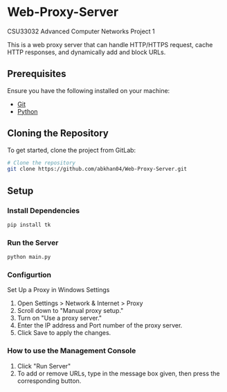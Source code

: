 # Web-Proxy-Server
CSU33032 Advanced Computer Networks Project 1

This is a web proxy server that can handle HTTP/HTTPS request, cache HTTP responses, and dynamically add and block URLs.

## Prerequisites
Ensure you have the following installed on your machine:
- [Git](https://git-scm.com/)
- [Python](https://www.python.org/)

## Cloning the Repository
To get started, clone the project from GitLab:

```sh
# Clone the repository
git clone https://github.com/abkhan04/Web-Proxy-Server.git
```

## Setup

### Install Dependencies

```sh
pip install tk
```

### Run the Server

```sh
python main.py
```

### Configurtion

Set Up a Proxy in Windows Settings

1. Open Settings > Network & Internet > Proxy
2. Scroll down to "Manual proxy setup."
3. Turn on "Use a proxy server."
4. Enter the IP address and Port number of the proxy server.
5. Click Save to apply the changes.

### How to use the Management Console

1. Click "Run Server"
2. To add or remove URLs, type in the message box given, then press the corresponding button.
